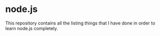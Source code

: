 # node.js
This repository contains all the listing things that I have done in order to learn node.js completely.
